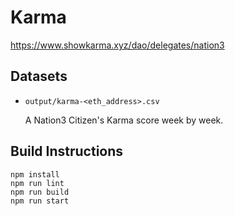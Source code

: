 # Karma

https://www.showkarma.xyz/dao/delegates/nation3

## Datasets

- `output/karma-<eth_address>.csv`

  A Nation3 Citizen's Karma score week by week.

## Build Instructions

```
npm install
npm run lint
npm run build
npm run start
```
